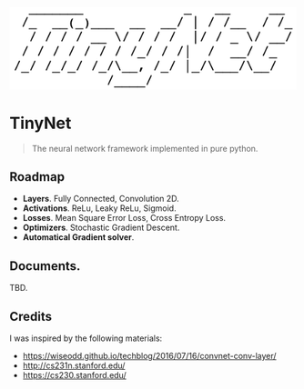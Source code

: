 ![logo](assets/logo.png)
# TinyNet

> The neural network framework implemented in pure python.

## Roadmap

* **Layers**. Fully Connected, Convolution 2D.
* **Activations**. ReLu, Leaky ReLu, Sigmoid.
* **Losses**. Mean Square Error Loss, Cross Entropy Loss.
* **Optimizers**. Stochastic Gradient Descent.
* **Automatical Gradient solver**.

## Documents.

TBD.

## Credits

I was inspired by the following materials:

* https://wiseodd.github.io/techblog/2016/07/16/convnet-conv-layer/
* http://cs231n.stanford.edu/
* https://cs230.stanford.edu/